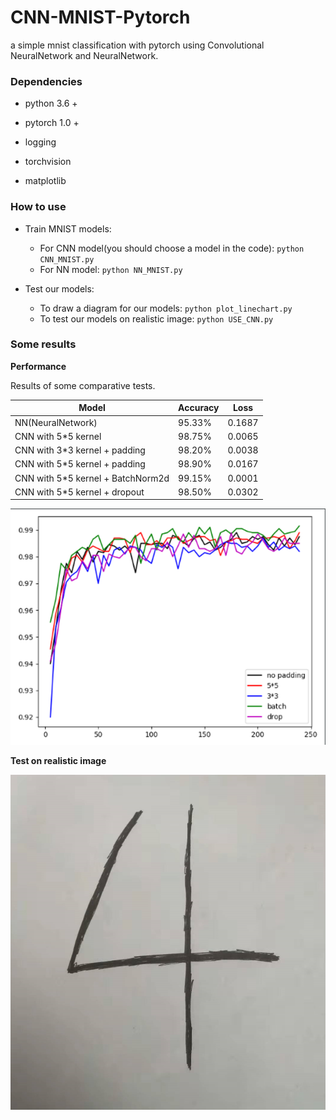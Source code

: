 # CNN-MNIST-Pytorch

a simple mnist classification with pytorch using Convolutional NeuralNetwork and NeuralNetwork.

### Dependencies

* python 3.6 +

* pytorch 1.0 +

* logging

* torchvision

* matplotlib


### How to use

- Train MNIST models:
  - For CNN model(you should choose a model in the code): `python CNN_MNIST.py` 
  - For NN model: `python NN_MNIST.py`

- Test our models:
  - To draw a diagram for our models: `python plot_linechart.py`
  - To test our models on realistic image: `python USE_CNN.py`

### Some results


**Performance**

Results of some comparative tests.

|Model |Accuracy  |Loss  |
|----|-----| -----|
| NN(NeuralNetwork) | 95.33% | 0.1687 |
| CNN with 5*5 kernel | 98.75% | 0.0065 |
| CNN with 3*3 kernel + padding | 98.20% | 0.0038 |
| CNN with 5*5 kernel + padding | 98.90% | 0.0167 |
| CNN with 5*5 kernel + BatchNorm2d | 99.15% | 0.0001 |
| CNN with 5*5 kernel + dropout | 98.50% | 0.0302 |

![add image](https://github.com/BoO-18/CNN-MNIST-Pytorch/raw/master/image/Diagram.png)


**Test on realistic image**

![add image](https://github.com/BoO-18/CNN-MNIST-Pytorch/raw/master/image/4.png)